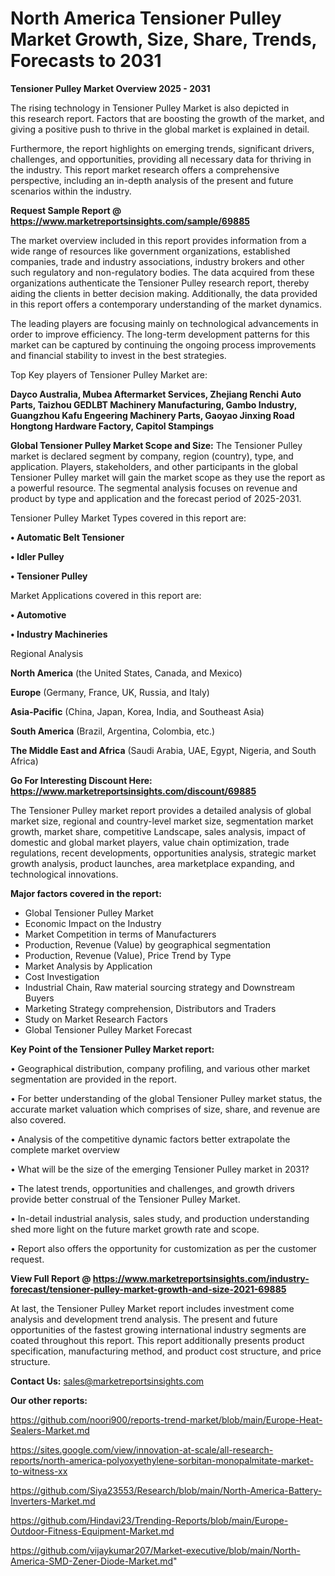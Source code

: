 # North America Tensioner Pulley Market Growth, Size, Share, Trends, Forecasts to 2031

<Strong> Tensioner Pulley Market Overview 2025 - 2031</strong>

The rising technology in Tensioner Pulley Market is also depicted in this research report. Factors that are boosting the growth of the market, and giving a positive push to thrive in the global market is explained in detail.

Furthermore, the report highlights on emerging trends, significant drivers, challenges, and opportunities, providing all necessary data for thriving in the industry. This report market research offers a comprehensive perspective, including an in-depth analysis of the present and future scenarios within the industry.

<strong>Request Sample Report @ <a href=https://www.marketreportsinsights.com/sample/69885>https://www.marketreportsinsights.com/sample/69885</a></strong>

The market overview included in this report provides information from a wide range of resources like government organizations, established companies, trade and industry associations, industry brokers and other such regulatory and non-regulatory bodies. The data acquired from these organizations authenticate the Tensioner Pulley research report, thereby aiding the clients in better decision making. Additionally, the data provided in this report offers a contemporary understanding of the market dynamics.

The leading players are focusing mainly on technological advancements in order to improve efficiency. The long-term development patterns for this market can be captured by continuing the ongoing process improvements and financial stability to invest in the best strategies.

Top Key players of Tensioner Pulley Market are:

<strong>Dayco Australia, Mubea Aftermarket Services, Zhejiang Renchi Auto Parts, Taizhou GEDLBT Machinery Manufacturing, Gambo Industry, Guangzhou Kafu Engeering Machinery Parts, Gaoyao Jinxing Road Hongtong Hardware Factory, Capitol Stampings</strong>

<strong><b>Global Tensioner Pulley Market Scope and Size:</b></strong>
The Tensioner Pulley market is declared segment by company, region (country), type, and application. Players, stakeholders, and other participants in the global Tensioner Pulley market will gain the market scope as they use the report as a powerful resource. The segmental analysis focuses on revenue and product by type and application and the forecast period of 2025-2031.

Tensioner Pulley Market Types covered in this report are:

<strong>• Automatic Belt Tensioner

• Idler Pulley

• Tensioner Pulley</strong>

Market Applications covered in this report are:

<strong>• Automotive

• Industry Machineries</strong> 

Regional Analysis

<strong>North America</strong> (the United States, Canada, and Mexico)

<strong>Europe</strong> (Germany, France, UK, Russia, and Italy)

<strong>Asia-Pacific</strong> (China, Japan, Korea, India, and Southeast Asia)

<strong>South America</strong> (Brazil, Argentina, Colombia, etc.)

<strong>The Middle East and Africa</strong> (Saudi Arabia, UAE, Egypt, Nigeria, and South Africa)

<strong>Go For Interesting Discount Here: <a href=https://www.marketreportsinsights.com/discount/69885>https://www.marketreportsinsights.com/discount/69885</a></strong>

The Tensioner Pulley market report provides a detailed analysis of global market size, regional and country-level market size, segmentation market growth, market share, competitive Landscape, sales analysis, impact of domestic and global market players, value chain optimization, trade regulations, recent developments, opportunities analysis, strategic market growth analysis, product launches, area marketplace expanding, and technological innovations.

<strong><b>Major factors covered in the report:</b></strong>
<ul>
  <li>Global Tensioner Pulley Market </li>
  <li>Economic Impact on the Industry</li>
  <li>Market Competition in terms of Manufacturers</li>
  <li>Production, Revenue (Value) by geographical segmentation</li>
  <li>Production, Revenue (Value), Price Trend by Type</li>
  <li>Market Analysis by Application</li>
  <li>Cost Investigation</li>
  <li>Industrial Chain, Raw material sourcing strategy and Downstream Buyers</li>
  <li>Marketing Strategy comprehension, Distributors and Traders</li>
  <li>Study on Market Research Factors</li>
  <li>Global Tensioner Pulley Market Forecast</li>
</ul>

<strong><b>Key Point of the Tensioner Pulley Market report:</b></strong>

• Geographical distribution, company profiling, and various other market segmentation are provided in the report.

• For better understanding of the global Tensioner Pulley market status, the accurate market valuation which comprises of size, share, and revenue are also covered.

• Analysis of the competitive dynamic factors better extrapolate the complete market overview

• What will be the size of the emerging Tensioner Pulley market in 2031?

• The latest trends, opportunities and challenges, and growth drivers provide better construal of the Tensioner Pulley Market.

• In-detail industrial analysis, sales study, and production understanding shed more light on the future market growth rate and scope.

• Report also offers the opportunity for customization as per the customer request.

<strong><b>View Full Report @ <a href=https://www.marketreportsinsights.com/industry-forecast/tensioner-pulley-market-growth-and-size-2021-69885>https://www.marketreportsinsights.com/industry-forecast/tensioner-pulley-market-growth-and-size-2021-69885</a></b></strong>


At last, the Tensioner Pulley Market report includes investment come analysis and development trend analysis. The present and future opportunities of the fastest growing international industry segments are coated throughout this report. This report additionally presents product specification, manufacturing method, and product cost structure, and price structure.

<strong>Contact Us:</strong>
sales@marketreportsinsights.com

<strong>Our other reports:</strong>

<a href=https://github.com/noori900/reports-trend-market/blob/main/Europe-Heat-Sealers-Market.md>https://github.com/noori900/reports-trend-market/blob/main/Europe-Heat-Sealers-Market.md</a>

<a href=https://sites.google.com/view/innovation-at-scale/all-research-reports/north-america-polyoxyethylene-sorbitan-monopalmitate-market-to-witness-xx>https://sites.google.com/view/innovation-at-scale/all-research-reports/north-america-polyoxyethylene-sorbitan-monopalmitate-market-to-witness-xx</a>

<a href=https://github.com/Siya23553/Research/blob/main/North-America-Battery-Inverters-Market.md>https://github.com/Siya23553/Research/blob/main/North-America-Battery-Inverters-Market.md</a>

<a href=https://github.com/Hindavi23/Trending-Reports/blob/main/Europe-Outdoor-Fitness-Equipment-Market.md>https://github.com/Hindavi23/Trending-Reports/blob/main/Europe-Outdoor-Fitness-Equipment-Market.md</a>

<a href=https://github.com/vijaykumar207/Market-executive/blob/main/North-America-SMD-Zener-Diode-Market.md>https://github.com/vijaykumar207/Market-executive/blob/main/North-America-SMD-Zener-Diode-Market.md</a>"
